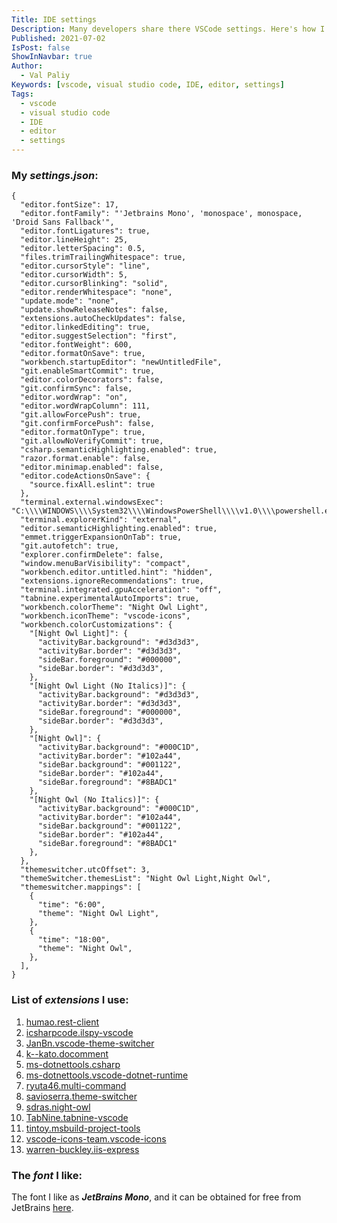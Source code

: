 ```yaml
---
Title: IDE settings
Description: Many developers share there VSCode settings. Here's how I have everything set up.
Published: 2021-07-02
IsPost: false
ShowInNavbar: true
Author:
  - Val Paliy
Keywords: [vscode, visual studio code, IDE, editor, settings]
Tags:
  - vscode
  - visual studio code
  - IDE
  - editor
  - settings
---
```

### My *settings.json*:

```
{
  "editor.fontSize": 17,
  "editor.fontFamily": "'Jetbrains Mono', 'monospace', monospace, 'Droid Sans Fallback'",
  "editor.fontLigatures": true,
  "editor.lineHeight": 25,
  "editor.letterSpacing": 0.5,
  "files.trimTrailingWhitespace": true,
  "editor.cursorStyle": "line",
  "editor.cursorWidth": 5,
  "editor.cursorBlinking": "solid",
  "editor.renderWhitespace": "none",
  "update.mode": "none",
  "update.showReleaseNotes": false,
  "extensions.autoCheckUpdates": false,
  "editor.linkedEditing": true,
  "editor.suggestSelection": "first",
  "editor.fontWeight": 600,
  "editor.formatOnSave": true,
  "workbench.startupEditor": "newUntitledFile",
  "git.enableSmartCommit": true,
  "editor.colorDecorators": false,
  "git.confirmSync": false,
  "editor.wordWrap": "on",
  "editor.wordWrapColumn": 111,
  "git.allowForcePush": true,
  "git.confirmForcePush": false,
  "editor.formatOnType": true,
  "git.allowNoVerifyCommit": true,
  "csharp.semanticHighlighting.enabled": true,
  "razor.format.enable": false,
  "editor.minimap.enabled": false,
  "editor.codeActionsOnSave": {
    "source.fixAll.eslint": true
  },
  "terminal.external.windowsExec": "C:\\\\WINDOWS\\\\System32\\\\WindowsPowerShell\\\\v1.0\\\\powershell.exe",
  "terminal.explorerKind": "external",
  "editor.semanticHighlighting.enabled": true,
  "emmet.triggerExpansionOnTab": true,
  "git.autofetch": true,
  "explorer.confirmDelete": false,
  "window.menuBarVisibility": "compact",
  "workbench.editor.untitled.hint": "hidden",
  "extensions.ignoreRecommendations": true,
  "terminal.integrated.gpuAcceleration": "off",
  "tabnine.experimentalAutoImports": true,
  "workbench.colorTheme": "Night Owl Light",
  "workbench.iconTheme": "vscode-icons",
  "workbench.colorCustomizations": {
    "[Night Owl Light]": {
      "activityBar.background": "#d3d3d3",
      "activityBar.border": "#d3d3d3",
      "sideBar.foreground": "#000000",
      "sideBar.border": "#d3d3d3",
    },
    "[Night Owl Light (No Italics)]": {
      "activityBar.background": "#d3d3d3",
      "activityBar.border": "#d3d3d3",
      "sideBar.foreground": "#000000",
      "sideBar.border": "#d3d3d3",
    },
    "[Night Owl]": {
      "activityBar.background": "#000C1D",
      "activityBar.border": "#102a44",
      "sideBar.background": "#001122",
      "sideBar.border": "#102a44",
      "sideBar.foreground": "#8BADC1"
    },
    "[Night Owl (No Italics)]": {
      "activityBar.background": "#000C1D",
      "activityBar.border": "#102a44",
      "sideBar.background": "#001122",
      "sideBar.border": "#102a44",
      "sideBar.foreground": "#8BADC1"
    },
  },
  "themeswitcher.utcOffset": 3,
  "themeSwitcher.themesList": "Night Owl Light,Night Owl",
  "themeswitcher.mappings": [
    {
      "time": "6:00",
      "theme": "Night Owl Light",
    },
    {
      "time": "18:00",
      "theme": "Night Owl",
    },
  ],
}
```

### List of *extensions* I use:

1. [humao.rest-client](https://github.com/Huachao/vscode-restclient)
2. [icsharpcode.ilspy-vscode](https://github.com/icsharpcode/ilspy-vscode)
3. [JanBn.vscode-theme-switcher](https://github.com/JanBN/vscode-theme-switcher)
4. [k--kato.docomment](https://github.com/kasecato/vscode-docomment)
5. [ms-dotnettools.csharp](https://github.com/OmniSharp/omnisharp-vscode)
6. [ms-dotnettools.vscode-dotnet-runtime](https://github.com/dotnet/vscode-dotnet-runtime)
7. [ryuta46.multi-command](https://github.com/ryuta46/vscode-multi-command)
8. [savioserra.theme-switcher](https://github.com/savioserra/vs-theme-switcher)
9. [sdras.night-owl](https://github.com/sdras/night-owl-vscode-theme)
10. [TabNine.tabnine-vscode](https://github.com/codota/tabnine-vscode)
11. [tintoy.msbuild-project-tools](https://github.com/tintoy/msbuild-project-tools-vscode)
12. [vscode-icons-team.vscode-icons](https://github.com/vscode-icons/vscode-icons)
13. [warren-buckley.iis-express](https://github.com/warrenbuckley/IIS-Express-Code)

### The *font* I like:

The font I like as ***JetBrains Mono***, and it can be obtained for free from JetBrains [here](https://www.jetbrains.com/lp/mono/).

